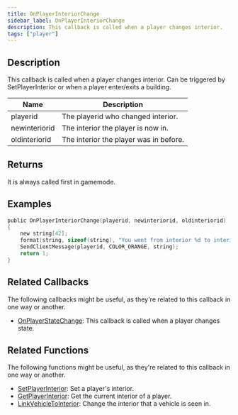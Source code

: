 ```yaml
---
title: OnPlayerInteriorChange
sidebar_label: OnPlayerInteriorChange
description: This callback is called when a player changes interior.
tags: ["player"]
---
```


## Description

This callback is called when a player changes interior. Can be triggered by SetPlayerInterior or when a player enter/exits a building.

| Name          | Description                            |
| ------------- | -------------------------------------- |
| playerid      | The playerid who changed interior.     |
| newinteriorid | The interior the player is now in.     |
| oldinteriorid | The interior the player was in before. |

## Returns

It is always called first in gamemode.

## Examples

```c
public OnPlayerInteriorChange(playerid, newinteriorid, oldinteriorid)
{
    new string[42];
    format(string, sizeof(string), "You went from interior %d to interior %d!", oldinteriorid, newinteriorid);
    SendClientMessage(playerid, COLOR_ORANGE, string);
    return 1;
}
```

## Related Callbacks

The following callbacks might be useful, as they're related to this callback in one way or another. 

- [OnPlayerStateChange](OnPlayerStateChange): This callback is called when a player changes state.

## Related Functions

The following functions might be useful, as they're related to this callback in one way or another. 

- [SetPlayerInterior](../functions/SetPlayerInterior): Set a player's interior.
- [GetPlayerInterior](../functions/GetPlayerInterior): Get the current interior of a player.
- [LinkVehicleToInterior](../functions/LinkVehicleToInterior): Change the interior that a vehicle is seen in.
